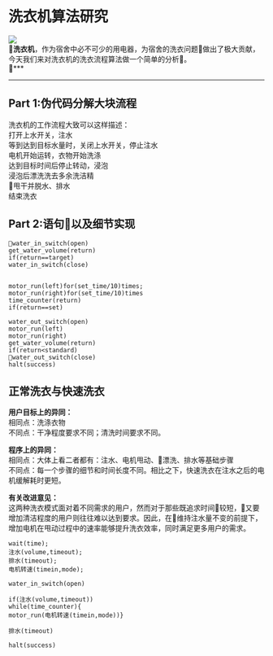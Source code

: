# 洗衣机算法研究

![](https://upload.cc/i1/2018/11/12/jBEAlT.jpg)    
**洗衣机**，作为宿舍中必不可少的用电器，为宿舍的洗衣问题做出了极大贡献，今天我们来对洗衣机的洗衣流程算法做一个简单的分析。    
***   
***

## Part 1:伪代码分解大块流程   
洗衣机的工作流程大致可以这样描述：    
打开上水开关，注水    
等到达到目标水量时，关闭上水开关，停止注水     
电机开始运转，衣物开始洗涤    
达到目标时间后停止转动，浸泡    
浸泡后漂洗洗去多余洗洁精    
甩干并脱水、排水    
结束洗衣      

## Part 2:语句以及细节实现  
```  
water_in_switch(open)    
get_water_volume(return)   
if(return==target)
water_in_switch(close)    
    

motor_run(left)for(set_time/10)times;
motor_run(right)for(set_time/10)times    
time_counter(return)    
if(return==set)       

water_out_switch(open)    
motor_run(left)    
motor_run(right)    
get_water_volume(return)    
if(return<standard)
water_out_switch(close)    
halt(success)
```  

## 正常洗衣与快速洗衣    
**用户目标上的异同：**    
相同点：洗涤衣物    
不同点：干净程度要求不同；清洗时间要求不同。    

**程序上的异同：**    
相同点：大体上看二者都有：注水、电机甩动、漂洗、排水等基础步骤    
不同点：每一个步骤的细节和时间长度不同。相比之下，快速洗衣在注水之后的电机缓解耗时更短。    

**有关改进意见：**    
这两种洗衣模式面对着不同需求的用户，然而对于那些既追求时间较短，又要增加清洁程度的用户则往往难以达到要求。因此，在维持注水量不变的前提下，增加电机在甩动过程中的速率能够提升洗衣效率，同时满足更多用户的需求。    

```
wait(time);
注水(volume,timeout);
排水(timeout);
电机转速(timein,mode);

water_in_switch(open)

if(注水(volume,timeout))
while(time_counter){
motor_run(电机转速(timein,mode))}

排水(timeout)

halt(success)

